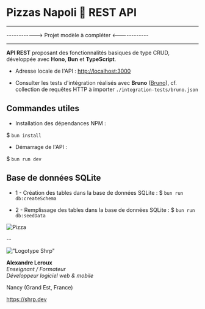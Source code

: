 # Pizzas Napoli 🍕 REST API

*****************************************************
------------> Projet modèle à compléter <------------
*****************************************************

__API REST__ proposant des fonctionnalités basiques de type CRUD, développée avec __Hono__, __Bun__ et __TypeScript__.

- Adresse locale de l'API : <http://localhost:3000>

- Consulter les tests d'intégration réalisés avec __Bruno__ ([Bruno](https://www.usebruno.com/)), cf. collection de requêtes HTTP à importer `./integration-tests/bruno.json`

## Commandes utiles

- Installation des dépendances NPM :

$ `bun install`

- Démarrage de l'API :

$ `bun run dev`

## Base de données SQLite

- 1 - Création des tables dans la base de données SQLite :
$ `bun run db:createSchema`

- 2 - Remplissage des tables dans la base de données SQLite :
$ `bun run db:seedData`

![Pizza](./assets/pizza.png)

--

!["Logotype Shrp"](https://sherpa.one/images/sherpa-logotype.png)

__Alexandre Leroux__  
_Enseignant / Formateur_  
_Développeur logiciel web & mobile_

Nancy (Grand Est, France)

<https://shrp.dev>
